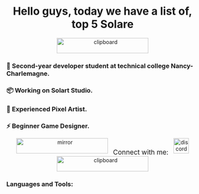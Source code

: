 <h1 align="center">Hello guys, today we have a list of, top 5 Solare</h1>

<div align="center"> <img src="https://imgur.com/lCLpGW9.png" alt="clipboard" width="240" height="40" /> 
<h3 align="left">💬 Second-year developer student at technical college Nancy-Charlemagne.</h3>
<h3 align="left">📦 Working on Solart Studio.</h3>
<h3 align="left">🎨 Experienced Pixel Artist.</h3>
<h3 align="left">⚡ Beginner Game Designer.</h3>
</div>

<div align="center">
  <img src="https://imgur.com/ZuFWOhV.png" alt="mirror" width="240" height="40" />
  <span style="margin: 0 10px; font-size: 1.25em; vertical-align: middle;">Connect with me:</span>
  <a href="https://discord.gg/solareflame" target="_blank">
    <img src="https://imgur.com/52DfY0B.png" alt="discord" height="40" width="40" />
  </a>
</div>

<div align="center"> <img src="https://imgur.com/nZ4r1cE.png" alt="clipboard" width="240" height="40" /> </div> 
<h3 align="left">Languages and Tools:</h3>
